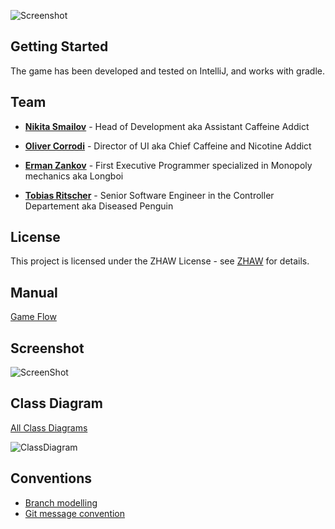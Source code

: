 ![Screenshot](https://github.zhaw.ch/pm2-it19azh-ehri-fame-muon/gruppe2-CaffeineAddicts-projekt2/blob/master/InfoPolyLogo.png)

## Getting Started
The game has been developed and tested on IntelliJ, and works with gradle.

## Team

* [**Nikita Smailov**](https://github.zhaw.ch/smailnik) - Head of Development aka Assistant Caffeine Addict

* [**Oliver Corrodi**](https://github.zhaw.ch/corrooli) - Director of UI aka Chief Caffeine and Nicotine Addict

* [**Erman Zankov**](https://github.zhaw.ch/zankoerm) - First Executive Programmer specialized in Monopoly mechanics aka Longboi

* [**Tobias Ritscher**](https://github.zhaw.ch/ritsctob) - Senior Software Engineer in the Controller Departement aka Diseased Penguin

## License 
This project is licensed under the ZHAW License - see [ZHAW](http://www.zhaw.ch) for details.

## Manual
[Game Flow](https://github.zhaw.ch/pm2-it19azh-ehri-fame-muon/gruppe2-CaffeineAddicts-projekt2/wiki/Game-flow)

## Screenshot
![ScreenShot](https://github.zhaw.ch/pm2-it19azh-ehri-fame-muon/gruppe2-CaffeineAddicts-projekt2/blob/master/Screenshot.png)

## Class Diagram
[All Class Diagrams](https://github.zhaw.ch/pm2-it19azh-ehri-fame-muon/gruppe2-CaffeineAddicts-projekt2/tree/master/Klassendiagramm)

![ClassDiagram](https://github.zhaw.ch/pm2-it19azh-ehri-fame-muon/gruppe2-CaffeineAddicts-projekt2/blob/master/Klassendiagramm/ClassDiagramInfopoly_withoutDependency_withoutFields.png)

## Conventions
* [Branch modelling](https://github.zhaw.ch/pm2-it19azh-ehri-fame-muon/gruppe2-CaffeineAddicts-projekt2/wiki/Git-Branch-Model)
* [Git message convention](https://github.zhaw.ch/pm2-it19azh-ehri-fame-muon/gruppe2-CaffeineAddicts-projekt2/wiki/Git-Commit-Message-Convention)
